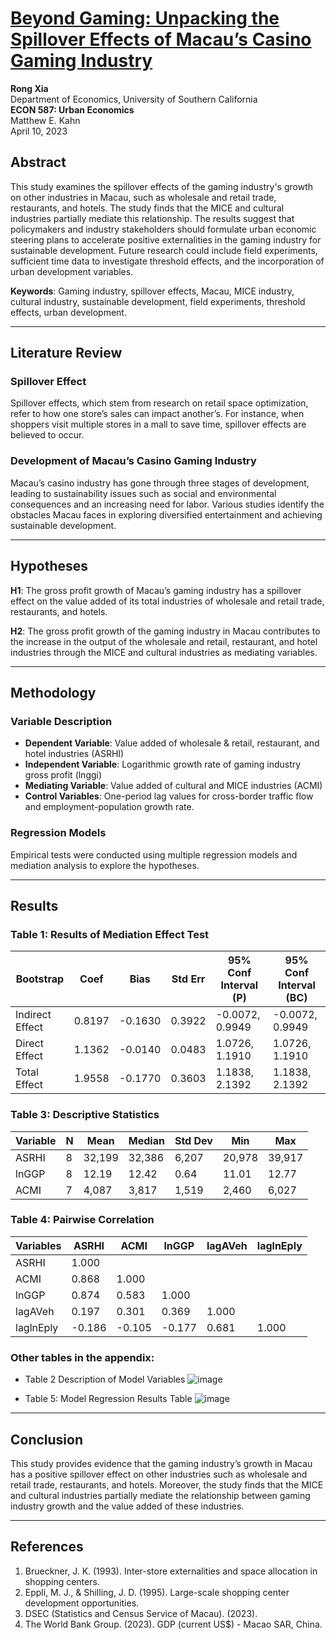 # [Beyond Gaming: Unpacking the Spillover Effects of Macau’s Casino Gaming Industry](https://github.com/xia46268/Macau_Gaming_Spillover_Study/blob/main/Rong%20Xia%20-%20Written%20Sample%20-Beyond%20Gaming%20Unpacking%20the%20Spillover%20Effects%20of%20Macau%E2%80%99s%20Casino%20Gaming%20Industry%20on%20Accommodation%2C%20Restaurant%2C%20and%20Retail%20Sectors%20with%20Mediating%20Role%20of%20MICE%20and%20Cultural%20Industries.pdf)

**Rong Xia**  
Department of Economics, University of Southern California  
**ECON 587: Urban Economics**  
Matthew E. Kahn  
April 10, 2023  

## Abstract
This study examines the spillover effects of the gaming industry's growth on other industries in Macau, such as wholesale and retail trade, restaurants, and hotels. The study finds that the MICE and cultural industries partially mediate this relationship. The results suggest that policymakers and industry stakeholders should formulate urban economic steering plans to accelerate positive externalities in the gaming industry for sustainable development. Future research could include field experiments, sufficient time data to investigate threshold effects, and the incorporation of urban development variables.

**Keywords**: Gaming industry, spillover effects, Macau, MICE industry, cultural industry, sustainable development, field experiments, threshold effects, urban development.  

---

## Literature Review

### Spillover Effect
Spillover effects, which stem from research on retail space optimization, refer to how one store’s sales can impact another’s. For instance, when shoppers visit multiple stores in a mall to save time, spillover effects are believed to occur.

### Development of Macau’s Casino Gaming Industry
Macau’s casino industry has gone through three stages of development, leading to sustainability issues such as social and environmental consequences and an increasing need for labor. Various studies identify the obstacles Macau faces in exploring diversified entertainment and achieving sustainable development.

---

## Hypotheses

**H1**: The gross profit growth of Macau’s gaming industry has a spillover effect on the value added of its total industries of wholesale and retail trade, restaurants, and hotels.  

**H2**: The gross profit growth of the gaming industry in Macau contributes to the increase in the output of the wholesale and retail, restaurant, and hotel industries through the MICE and cultural industries as mediating variables.  

---

## Methodology

### Variable Description
- **Dependent Variable**: Value added of wholesale & retail, restaurant, and hotel industries (ASRHI)
- **Independent Variable**: Logarithmic growth rate of gaming industry gross profit (lnggi)
- **Mediating Variable**: Value added of cultural and MICE industries (ACMI)
- **Control Variables**: One-period lag values for cross-border traffic flow and employment-population growth rate.

### Regression Models
Empirical tests were conducted using multiple regression models and mediation analysis to explore the hypotheses.

---

## Results

### Table 1: Results of Mediation Effect Test
| Bootstrap | Coef | Bias | Std Err | 95% Conf Interval (P) | 95% Conf Interval (BC) |
|-----------|------|------|---------|------------------------|-------------------------|
| Indirect Effect | 0.8197 | -0.1630 | 0.3922 | -0.0072, 0.9949 | -0.0072, 0.9949 |
| Direct Effect   | 1.1362 | -0.0140 | 0.0483 | 1.0726, 1.1910  | 1.0726, 1.1910  |
| Total Effect    | 1.9558 | -0.1770 | 0.3603 | 1.1838, 2.1392  | 1.1838, 2.1392  |

### Table 3: Descriptive Statistics
| Variable | N | Mean   | Median | Std Dev | Min     | Max     |
|----------|---|--------|--------|---------|---------|---------|
| ASRHI    | 8 | 32,199 | 32,386 | 6,207   | 20,978  | 39,917  |
| lnGGP    | 8 | 12.19  | 12.42  | 0.64    | 11.01   | 12.77   |
| ACMI     | 7 | 4,087  | 3,817  | 1,519   | 2,460   | 6,027   |

### Table 4: Pairwise Correlation
| Variables | ASRHI | ACMI | lnGGP | lagAVeh | laglnEply |
|-----------|-------|------|-------|---------|-----------|
| ASRHI     | 1.000 |      |       |         |           |
| ACMI      | 0.868 | 1.000|       |         |           |
| lnGGP     | 0.874 | 0.583| 1.000 |         |           |
| lagAVeh   | 0.197 | 0.301| 0.369 | 1.000   |           |
| laglnEply |-0.186 |-0.105|-0.177 | 0.681   | 1.000     |

### Other tables in the appendix:
- Table 2
Description of Model Variables
![image](https://github.com/user-attachments/assets/c35810aa-3250-492d-bdad-c5edb4519988)

- Table 5: Model Regression Results Table
![image](https://github.com/user-attachments/assets/1b175897-ed3d-4282-aa40-9b22e2e8d4a8)


---

## Conclusion
This study provides evidence that the gaming industry’s growth in Macau has a positive spillover effect on other industries such as wholesale and retail trade, restaurants, and hotels. Moreover, the study finds that the MICE and cultural industries partially mediate the relationship between gaming industry growth and the value added of these industries.

---

## References
1. Brueckner, J. K. (1993). Inter-store externalities and space allocation in shopping centers.
2. Eppli, M. J., & Shilling, J. D. (1995). Large-scale shopping center development opportunities.
3. DSEC (Statistics and Census Service of Macau). (2023).
4. The World Bank Group. (2023). GDP (current US$) - Macao SAR, China.
